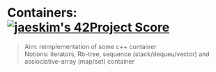 # Containers: [![jaeskim's 42Project Score](https://badge42.herokuapp.com/api/project/azeraoul/ft_containers)](https://github.com/JaeSeoKim/badge42) <br>
> Aim: reimplementation of some c++ container <br>
> Notions: iterators, Rb-tree, sequence (stack/dequeu/vector) and assiociative-array (map/set) container 
